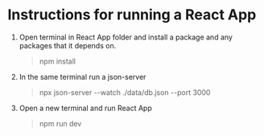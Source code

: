 # Instructions for running a React App

1. Open terminal in React App folder and install a package and any packages that it depends on.
   > npm install
2. In the same terminal run a json-server
   > npx json-server --watch ./data/db.json --port 3000
3. Open a new terminal and run React App
   > npm run dev
